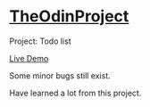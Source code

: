 # [TheOdinProject](https://www.theodinproject.com/)

Project: Todo list

[Live Demo](https://alberinea.github.io/Todo-list/)

Some minor bugs still exist.

Have learned a lot from this project.
